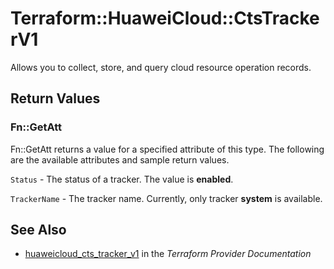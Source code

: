 # Terraform::HuaweiCloud::CtsTrackerV1

Allows you to collect, store, and query cloud resource operation records.

## Return Values

### Fn::GetAtt

Fn::GetAtt returns a value for a specified attribute of this type. The following are the available attributes and sample return values.

`Status` - The status of a tracker. The value is **enabled**.

`TrackerName` - The tracker name. Currently, only tracker **system** is available.

## See Also

* [huaweicloud_cts_tracker_v1](https://www.terraform.io/docs/providers/huaweicloud/r/cts_tracker_v1.html) in the _Terraform Provider Documentation_